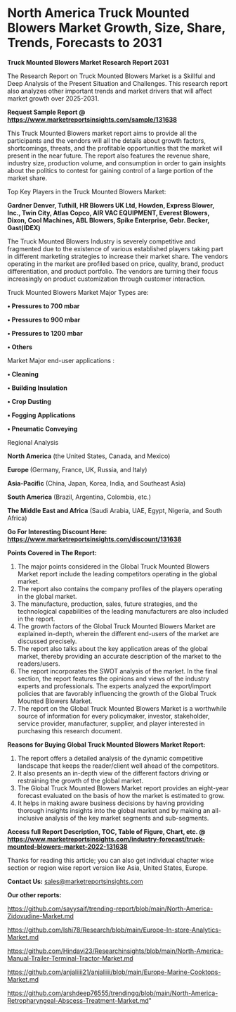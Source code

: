 # North America Truck Mounted Blowers Market Growth, Size, Share, Trends, Forecasts to 2031

<strong>Truck Mounted Blowers Market Research Report 2031</strong>

The Research Report on Truck Mounted Blowers Market is a Skillful and Deep Analysis of the Present Situation and Challenges. This research report also analyzes other important trends and market drivers that will affect market growth over 2025-2031.

<strong>Request Sample Report @ <a href=https://www.marketreportsinsights.com/sample/131638>https://www.marketreportsinsights.com/sample/131638</a></strong>

This Truck Mounted Blowers market report aims to provide all the participants and the vendors will all the details about growth factors, shortcomings, threats, and the profitable opportunities that the market will present in the near future. The report also features the revenue share, industry size, production volume, and consumption in order to gain insights about the politics to contest for gaining control of a large portion of the market share.

Top Key Players in the Truck Mounted Blowers Market:

<strong>Gardner Denver, Tuthill, HR Blowers UK Ltd, Howden, Express Blower, Inc., Twin City, Atlas Copco, AIR VAC EQUIPMENT, Everest Blowers, Dixon, Cool Machines, ABL Blowers, Spike Enterprise, Gebr. Becker, Gast(IDEX)</strong>

The Truck Mounted Blowers Industry is severely competitive and fragmented due to the existence of various established players taking part in different marketing strategies to increase their market share. The vendors operating in the market are profiled based on price, quality, brand, product differentiation, and product portfolio. The vendors are turning their focus increasingly on product customization through customer interaction.

Truck Mounted Blowers Market Major Types are:

<strong>• Pressures to 700 mbar

• Pressures to 900 mbar

• Pressures to 1200 mbar

• Others</strong>

Market Major end-user applications :

<strong>• Cleaning

• Building Insulation

• Crop Dusting

• Fogging Applications

• Pneumatic Conveying</strong>

Regional Analysis

</u><strong><b>North America</b></strong> (the United States, Canada, and Mexico)

<strong><b>Europe </b></strong>(Germany, France, UK, Russia, and Italy)

<strong><b>Asia-Pacific</b></strong> (China, Japan, Korea, India, and Southeast Asia)

<strong><b>South America</b></strong> (Brazil, Argentina, Colombia, etc.)

<strong><b>The Middle East and Africa</b></strong> (Saudi Arabia, UAE, Egypt, Nigeria, and South Africa)

<strong>Go For Interesting Discount Here: <a href=https://www.marketreportsinsights.com/discount/131638>https://www.marketreportsinsights.com/discount/131638</a></strong>

<strong>Points Covered in The Report:</strong>
<ol>
  <li>The major points considered in the Global Truck Mounted Blowers Market report include the leading competitors operating in the global market.</li>
  <li>The report also contains the company profiles of the players operating in the global market.</li>
  <li>The manufacture, production, sales, future strategies, and the technological capabilities of the leading manufacturers are also included in the report.</li>
  <li>The growth factors of the Global Truck Mounted Blowers Market are explained in-depth, wherein the different end-users of the market are discussed precisely.</li>
  <li>The report also talks about the key application areas of the global market, thereby providing an accurate description of the market to the readers/users.</li>
  <li>The report incorporates the SWOT analysis of the market. In the final section, the report features the opinions and views of the industry experts and professionals. The experts analyzed the export/import policies that are favorably influencing the growth of the Global Truck Mounted Blowers Market.</li>
  <li>The report on the Global Truck Mounted Blowers Market is a worthwhile source of information for every policymaker, investor, stakeholder, service provider, manufacturer, supplier, and player interested in purchasing this research document.</li>
</ol>
<strong>Reasons for Buying Global Truck Mounted Blowers Market Report:</strong>

<ol>
  <li>The report offers a detailed analysis of the dynamic competitive landscape that keeps the reader/client well ahead of the competitors.</li>
  <li>It also presents an in-depth view of the different factors driving or restraining the growth of the global market.</li>
  <li>The Global Truck Mounted Blowers Market report provides an eight-year forecast evaluated on the basis of how the market is estimated to grow.</li>
  <li>It helps in making aware business decisions by having providing thorough insights insights into the global market and by making an all-inclusive analysis of the key market segments and sub-segments.</li>
</ol>
<strong>Access full Report Description, TOC, Table of Figure, Chart, etc. @ <a href=https://www.marketreportsinsights.com/industry-forecast/truck-mounted-blowers-market-2022-131638>https://www.marketreportsinsights.com/industry-forecast/truck-mounted-blowers-market-2022-131638</a></strong>


Thanks for reading this article; you can also get individual chapter wise section or region wise report version like Asia, United States, Europe.

<strong>Contact Us:</strong>
sales@marketreportsinsights.com

<strong>Our other reports:</strong>

<a href=https://github.com/sayysaif/trending-report/blob/main/North-America-Zidovudine-Market.md>https://github.com/sayysaif/trending-report/blob/main/North-America-Zidovudine-Market.md</a>

<a href=https://github.com/Ishi78/Research/blob/main/Europe-In-store-Analytics-Market.md>https://github.com/Ishi78/Research/blob/main/Europe-In-store-Analytics-Market.md</a>

<a href=https://github.com/Hindavi23/Researchinsights/blob/main/North-America-Manual-Trailer-Terminal-Tractor-Market.md>https://github.com/Hindavi23/Researchinsights/blob/main/North-America-Manual-Trailer-Terminal-Tractor-Market.md</a>

<a href=https://github.com/anjaliiii21/anjaliiii/blob/main/Europe-Marine-Cooktops-Market.md>https://github.com/anjaliiii21/anjaliiii/blob/main/Europe-Marine-Cooktops-Market.md</a>

<a href=https://github.com/arshdeep76555/trendingg/blob/main/North-America-Retropharyngeal-Abscess-Treatment-Market.md>https://github.com/arshdeep76555/trendingg/blob/main/North-America-Retropharyngeal-Abscess-Treatment-Market.md</a>"
